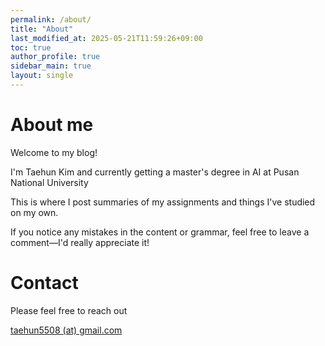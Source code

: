 ```yaml
---
permalink: /about/
title: "About"
last_modified_at: 2025-05-21T11:59:26+09:00
toc: true
author_profile: true
sidebar_main: true
layout: single
---
```

# About me
Welcome to my blog!

I'm Taehun Kim and currently getting a master's degree in AI at Pusan National University

This is where I post summaries of my assignments and things I've studied on my own.

If you notice any mistakes in the content or grammar, feel free to leave a comment—I'd really appreciate it!

# Contact
Please feel free to reach out

[taehun5508 (at) gmail.com](mailto:taehun5508@gmail.com)
